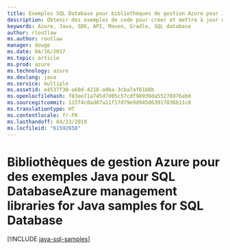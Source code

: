 ```yaml
---
title: Exemples SQL Database pour bibliothèques de gestion Azure pour Java
description: Obtenir des exemples de code pour créer et mettre à jour des bases de données Azure SQL à l’aide des bibliothèques de gestion Azure pour Java
keywords: Azure, Java, SDK, API, Maven, Gradle, SQL database
author: rloutlaw
ms.author: routlaw
manager: douge
ms.date: 04/16/2017
ms.topic: article
ms.prod: azure
ms.technology: azure
ms.devlang: java
ms.service: multiple
ms.assetid: e4537f38-a60d-4218-a9ba-3cba7af61b8b
ms.openlocfilehash: f83ee71a745d7d05c57cdf98939da55278976ab0
ms.sourcegitcommit: 115f4c8ad07a11f17d79e9d945d63917836b11c8
ms.translationtype: HT
ms.contentlocale: fr-FR
ms.lasthandoff: 04/23/2019
ms.locfileid: "61592658"
---
```

# <a name="azure-management-libraries-for-java-samples-for-sql-database"></a><span data-ttu-id="6df60-104">Bibliothèques de gestion Azure pour des exemples Java pour SQL Database</span><span class="sxs-lookup"><span data-stu-id="6df60-104">Azure management libraries for Java samples for SQL Database</span></span>

[!INCLUDE [java-sql-samples](includes/java-sql-samples.md)]